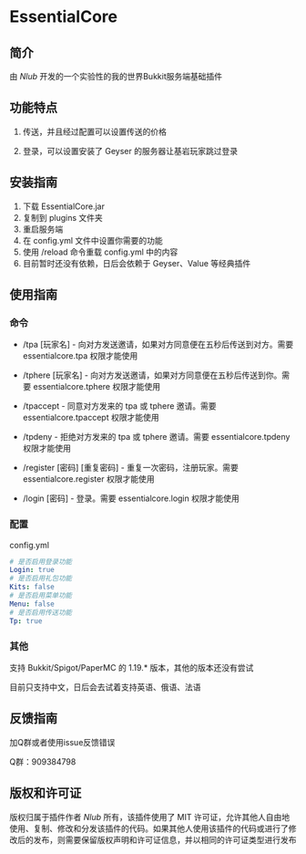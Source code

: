 # EssentialCore

## 简介

由 *Nlub* 开发的一个实验性的我的世界Bukkit服务端基础插件

## 功能特点

1. 传送，并且经过配置可以设置传送的价格

2. 登录，可以设置安装了 Geyser 的服务器让基岩玩家跳过登录

## 安装指南

1. 下载 EssentialCore.jar
2. 复制到 plugins 文件夹
3. 重启服务端
4. 在 config.yml 文件中设置你需要的功能
5. 使用 /reload 命令重载 config.yml 中的内容
6. 目前暂时还没有依赖，日后会依赖于 Geyser、Value 等经典插件

## 使用指南

### 命令

- /tpa [玩家名] - 向对方发送邀请，如果对方同意便在五秒后传送到对方。需要 essentialcore.tpa 权限才能使用

- /tphere [玩家名] - 向对方发送邀请，如果对方同意便在五秒后传送到你。需要 essentialcore.tphere 权限才能使用

- /tpaccept - 同意对方发来的 tpa 或 tphere 邀请。需要 essentialcore.tpaccept 权限才能使用

- /tpdeny - 拒绝对方发来的 tpa 或 tphere 邀请。需要 essentialcore.tpdeny 权限才能使用

- /register [密码] [重复密码] - 重复一次密码，注册玩家。需要 essentialcore.register 权限才能使用

- /login [密码] - 登录。需要 essentialcore.login 权限才能使用

### 配置

config.yml

```yaml
# 是否启用登录功能
Login: true
# 是否启用礼包功能
Kits: false
# 是否启用菜单功能
Menu: false
# 是否启用传送功能
Tp: true
```

### 其他

支持 Bukkit/Spigot/PaperMC 的 1.19.* 版本，其他的版本还没有尝试

目前只支持中文，日后会去试着支持英语、俄语、法语

## 反馈指南

加Q群或者使用issue反馈错误

Q群：909384798

## 版权和许可证

版权归属于插件作者 *Nlub* 所有，该插件使用了 MIT 许可证，允许其他人自由地使用、复制、修改和分发该插件的代码。如果其他人使用该插件的代码或进行了修改后的发布，则需要保留版权声明和许可证信息，并以相同的许可证类型进行发布
